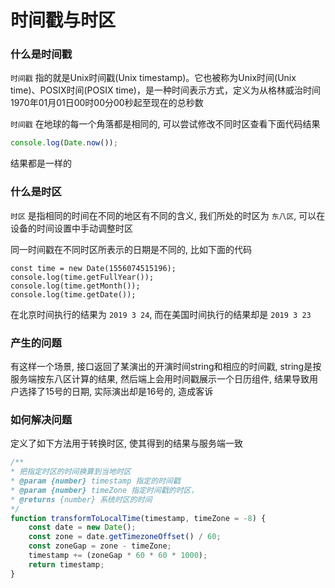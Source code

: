 # 时间戳与时区

### 什么是时间戳

`时间戳` 指的就是Unix时间戳\(Unix timestamp\)。它也被称为Unix时间\(Unix time\)、POSIX时间\(POSIX time\)，是一种时间表示方式，定义为从格林威治时间1970年01月01日00时00分00秒起至现在的总秒数

`时间戳` 在地球的每一个角落都是相同的, 可以尝试修改不同时区查看下面代码结果

```javascript
console.log(Date.now());
```

结果都是一样的

### 什么是时区

`时区` 是指相同的时间在不同的地区有不同的含义, 我们所处的时区为 `东八区`, 可以在设备的时间设置中手动调整时区

同一时间戳在不同时区所表示的日期是不同的, 比如下面的代码

```text
const time = new Date(1556074515196);
console.log(time.getFullYear());
console.log(time.getMonth());
console.log(time.getDate());
```

在北京时间执行的结果为 `2019 3 24`, 而在美国时间执行的结果却是 `2019 3 23`

### 产生的问题

有这样一个场景, 接口返回了某演出的开演时间string和相应的时间戳, string是按服务端按东八区计算的结果, 然后端上会用时间戳展示一个日历组件, 结果导致用户选择了15号的日期, 实际演出却是16号的, 造成客诉

### 如何解决问题

定义了如下方法用于转换时区, 使其得到的结果与服务端一致

```javascript
/**
* 把指定时区的时间换算到当地时区
* @param {number} timestamp 指定的时间戳
* @param {number} timeZone 指定时间戳的时区，
* @returns {number} 系统时区的时间
*/
function transformToLocalTime(timestamp, timeZone = -8) {
    const date = new Date();
    const zone = date.getTimezoneOffset() / 60;
    const zoneGap = zone - timeZone;
    timestamp += (zoneGap * 60 * 60 * 1000);
    return timestamp;
}
```

